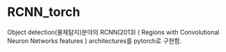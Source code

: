 # RCNN_torch
Object detection(물체탐지)분야의 RCNN(2013) ( Regions with Convolutional Neuron Networks features ) architectures를 pytorch로 구현함.
